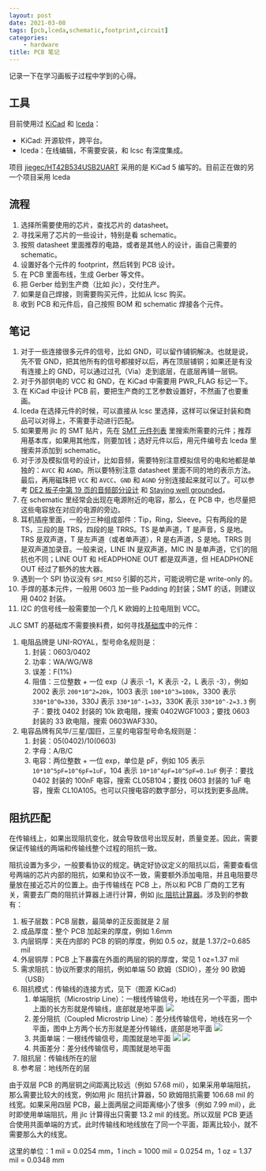 ```yaml
---
layout: post
date: 2021-03-08
tags: [pcb,lceda,schematic,footprint,circuit]
categories:
    - hardware
title: PCB 笔记
---
```


记录一下在学习画板子过程中学到的心得。

## 工具

目前使用过 [KiCad](https://kicad.org/) 和 [lceda](https://lceda.cn/)：

- KiCad: 开源软件，跨平台。
- lceda：在线编辑，不需要安装，和 lcsc 有深度集成。

项目 [jiegec/HT42B534USB2UART](https://github.com/jiegec/HT42B534USB2UART) 采用的是 KiCad 5 编写的。目前正在做的另一个项目采用 lceda

## 流程

1. 选择所需要使用的芯片，查找芯片的 datasheet。
2. 寻找采用了芯片的一些设计，特别是看 schematic。
3. 按照 datasheet 里面推荐的电路，或者是其他人的设计，画自己需要的 schematic。
4. 设置好各个元件的 footprint，然后转到 PCB 设计。
5. 在 PCB 里面布线，生成 Gerber 等文件。
6. 把 Gerber 给到生产商（比如 jlc），交付生产。
7. 如果是自己焊接，则需要购买元件，比如从 lcsc 购买。
8. 收到 PCB 和元件后，自己按照 BOM 和 schematic 焊接各个元件。

## 笔记

1. 对于一些连接很多元件的信号，比如 GND，可以留作铺铜解决。也就是说，先不管 GND，把其他所有的信号都接好以后，再在顶层铺铜；如果还是有没有连接上的 GND，可以通过过孔（Via）走到底层，在底层再铺一层铜。
2. 对于外部供电的 VCC 和 GND，在 KiCad 中需要用 PWR_FLAG 标记一下。
3. 在 KiCad 中设计 PCB 前，要把生产商的工艺参数设置好，不然画了也要重画。
4. lceda 在选择元件的时候，可以直接从 lcsc 里选择，这样可以保证封装和商品可以对得上，不需要手动进行匹配。
5. 如果要用 jlc 的 SMT 贴片，先在 [SMT 元件列表](https://www.jlc.com/portal/smtComponentList.html) 里搜索所需要的元件；推荐用基本库，如果用其他库，则要加钱；选好元件以后，用元件编号去 lceda 里搜索并添加到 schematic。
6. 对于涉及模拟信号的设计，比如音频，需要特别注意模拟信号的电和地都是单独的：`AVCC` 和 `AGND`。所以要特别注意 datasheet 里面不同的地的表示方法。最后，再用磁珠把 `VCC` 和 `AVCC`、`GND` 和 `AGND` 分别连接起来就可以了。可以参考 [DE2 板子中第 19 页的音频部分设计](https://wiki.bu.ost.ch/infoportal/_media/fpga/cyclone_iv/de2_115_schematic.pdf) 和 [Staying well grounded](https://www.analog.com/en/analog-dialogue/articles/staying-well-grounded.html)。
7. 在 schematic 里经常会出现在电源附近的电容，那么，在 PCB 中，也尽量把这些电容放在对应的电源的旁边。
8. 耳机插座里面，一般分三种组成部件：Tip，Ring，Sleeve。只有两段的是 TS，三段的是 TRS，四段的是 TRRS。TS 是单声道，T 是声音，S 是地。TRS 是双声道，T 是左声道（或者单声道），R 是右声道，S 是地。TRRS 则是双声道加录音。一般来说，LINE IN 是双声道，MIC IN 是单声道，它们的阻抗也不同；LINE OUT 和 HEADPHONE OUT 都是双声道，但 HEADPHONE OUT 经过了额外的放大器。
9. 遇到一个 SPI 协议没有 `SPI_MISO` 引脚的芯片，可能说明它是 write-only 的。
10. 手焊的基本元件，一般用 0603 加一些 Padding 的封装；SMT 的话，则建议用 0402 封装。
11. I2C 的信号线一般需要加一个几 K 欧姆的上拉电阻到 VCC。

JLC SMT 的基础库不需要换料费，如何寻找[基础库](https://www.jlcsmt.com/lcsc/basic)中的元件：

1. 电阻品牌是 UNI-ROYAL，型号命名规则是：
    1. 封装：0603/0402
    2. 功率：WA/WG/W8
    3. 误差：F(1%)
    4. 阻值：三位整数 + 一位 exp（J 表示 -1，K 表示 -2，L 表示 -3），例如 2002 表示 `200*10^2=20k`，1003 表示 `100*10^3=100k`，3300 表示 `330*10^0=330`，330J 表示 `330*10^-1=33`，330K 表示 `330*10^-2=3.3`
    例子：要找 0402 封装的 10k 欧电阻，搜索 0402WGF1003；要找 0603 封装的 33 欧电阻，搜索 0603WAF330。
2. 电容品牌有风华/三星/国巨，三星的电容型号命名规则是：
    1. 封装：05(0402)/10(0603)
    2. 字母：A/B/C
    3. 电容：两位整数 + 一位 exp，单位是 pF，例如 105 表示 `10*10^5pF=10^6pF=1uF`，104 表示 `10*10^4pF=10^5pF=0.1uF`
    例子：要找 0402 封装的 100nF 电容，搜索 CL05B104；要找 0603 封装的 1uF 电容，搜索 CL10A105。也可以只搜电容的数字部分，可以找到更多品牌。

## 阻抗匹配

在传输线上，如果出现阻抗变化，就会导致信号出现反射，质量变差。因此，需要保证传输线的两端和传输线整个过程的阻抗一致。

阻抗设置为多少，一般要看协议的规定。确定好协议定义的阻抗以后，需要查看信号两端的芯片内部的阻抗，如果和协议不一致，需要额外添加电阻，并且电阻要尽量放在接近芯片的位置上。由于传输线在 PCB 上，所以和 PCB 厂商的工艺有关，需要去厂商的阻抗计算器上进行计算，例如 [jlc 阻抗计算器](https://tools.jlc.com/jlcTools/index.html#/impedanceCalculatenew)。涉及到的参数有：

1. 板子层数：PCB 层数，最简单的正反面就是 2 层
2. 成品厚度：整个 PCB 加起来的厚度，例如 1.6mm
3. 内层铜厚：夹在内部的 PCB 的铜的厚度，例如 0.5 oz，就是 1.37/2=0.685 mil
4. 外层铜厚：PCB 上下暴露在外面的两层的铜的厚度，常见 1 oz=1.37 mil
5. 需求阻抗：协议所要求的阻抗，例如单端 50 欧姆（SDIO），差分 90 欧姆（USB）
6. 阻抗模式：传输线的连接方式，见下（图源 KiCad）
    1. 单端阻抗（Microstrip Line）：一根线传输信号，地线在另一个平面，图中上面的长方形就是传输线，底部就是地平面
    ![](/images/microstrip_line.png)
    2. 差分阻抗（Coupled Microstrip Line）：差分线传输信号，地线在另一个平面，图中上方两个长方形就是差分传输线，底部是地平面
    ![](/images/couple_microstrip_line.png)
    3. 共面单端：一根线传输信号，周围就是地平面
    ![](/images/coplanar_wave_guide.png)
    ![](/images/coplanar_wave_guide_ground_plane.png)
    4. 共面差分：差分线传输信号，周围就是地平面
7. 阻抗层：传输线所在的层
8. 参考层：地线所在的层

由于双层 PCB 的两层铜之间距离比较远（例如 57.68 mil），如果采用单端阻抗，那么需要比较大的线宽，例如用 jlc 阻抗计算器，50 欧姆阻抗需要 106.68 mil 的线宽。如果采用四层 PCB，最上面两层之间距离缩小了很多（例如 7.99 mil），此时即使用单端阻抗，用 jlc 计算得出只需要 13.2 mil 的线宽。所以双层 PCB 更适合使用共面单端的方式，此时传输线和地线放在了同一个平面，距离比较小，就不需要那么大的线宽。

这里的单位：1 mil = 0.0254 mm，1 inch = 1000 mil = 0.0254 m，1 oz = 1.37 mil = 0.0348 mm